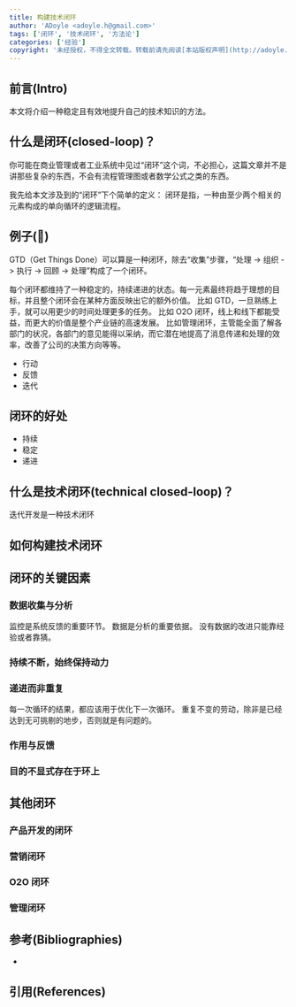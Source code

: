 ```yaml
---
title: 构建技术闭环
author: 'ADoyle <adoyle.h@gmail.com>'
tags: ['闭环', '技术闭环', '方法论']
categories: ['经验']
copyright: '未经授权，不得全文转载。转载前请先阅读[本站版权声明](http://adoyle.me/blog/copyright.html)'
---
```


## 前言(Intro)

本文将介绍一种稳定且有效地提升自己的技术知识的方法。

## 什么是闭环(closed-loop)？

你可能在商业管理或者工业系统中见过“闭环”这个词，不必担心，这篇文章并不是讲那些复杂的东西，不会有流程管理图或者数学公式之类的东西。

我先给本文涉及到的“闭环”下个简单的定义：
闭环是指，一种由至少两个相关的元素构成的单向循环的逻辑流程。

<!-- more -->

## 例子(🌰)

GTD（Get Things Done）可以算是一种闭环，除去“收集”步骤，“处理 -> 组织 -> 执行 -> 回顾 -> 处理”构成了一个闭环。

每个闭环都维持了一种稳定的，持续递进的状态。每一元素最终将趋于理想的目标，并且整个闭环会在某种方面反映出它的额外价值。
比如 GTD，一旦熟练上手，就可以用更少的时间处理更多的任务。
比如 O2O 闭环，线上和线下都能受益，而更大的价值是整个产业链的高速发展。
比如管理闭环，主管能全面了解各部门的状况，各部门的意见能得以采纳，而它潜在地提高了消息传递和处理的效率，改善了公司的决策方向等等。


- 行动
- 反馈
- 迭代


## 闭环的好处

- 持续
- 稳定
- 递进

## 什么是技术闭环(technical closed-loop)？

迭代开发是一种技术闭环

## 如何构建技术闭环



## 闭环的关键因素

### 数据收集与分析

监控是系统反馈的重要环节。
数据是分析的重要依据。
没有数据的改进只能靠经验或者靠猜。

### 持续不断，始终保持动力

### 递进而非重复

每一次循环的结果，都应该用于优化下一次循环。
重复不变的劳动，除非是已经达到无可挑剔的地步，否则就是有问题的。

### 作用与反馈

### 目的不显式存在于环上

## 其他闭环

### 产品开发的闭环

### 营销闭环

### O2O 闭环

### 管理闭环



<!-- more -->



## 参考(Bibliographies)
- [][B1]

## 引用(References)
[^1]: [][R1]


<!-- 以下是相关链接 -->

[R1]: <url> "备注"

[B1]: <url> "备注"
